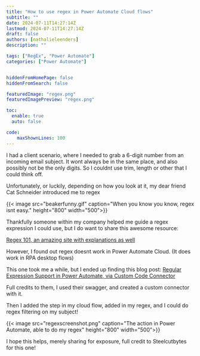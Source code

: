 ```yaml
---
title: "How to use regex in Power Automate Cloud flows"
subtitle: ""
date: 2024-07-11T14:27:14Z
lastmod: 2024-07-11T14:27:14Z
draft: false
authors: [nathalieleenders]
description: ""

tags: ["RegEx", "Power Automate"]
categories: ["Power Automate"]


hiddenFromHomePage: false
hiddenFromSearch: false

featuredImage: "regex.png"
featuredImagePreview: "regex.png"

toc:
  enable: true
  auto: false

code:
    maxShownLines: 100
---
```


I had a client scenario, where I needed to grab a 6-digit number from an incoming email subject. It wont always be in the same place, and also possibly not be the only digits. So I couldnt use trim, length or other that I could think off.

Unfortunately, or luckily, depending on how you look at it, my dear friend Cat Schneider introduced me to regex

{{< image src="beakerfunny.gif" caption="When you know you know, regex isnt easy." height="800" width="500">}}

Thankfully someone within my company helped me guide a regex expression I could use, but I do want to share this awesome resource:

[Regex 101, an amazing site with explanations as well](https://regex101.com/)

However, I found out regex doesnt work in Power Automate Cloud. (It does work in RPA desktop flows)

This one took me a while, but I ended up finding this blog post: [Regular Expression Support in Power Automate, via Custom Code Connector](https://steelcutbytes.com/2021/10/04/regular-expression-support-in-power-automate-via-custom-code-connector/)

Full credits to them, I used their swagger, and created a custom connector with it.

Then I added the step in my cloud flow, added in my regex, and I could do regex filtering on my subject!

{{< image src="regexscreenshot.png" caption="The action in Power Automate, able to do my regex" height="800" width="500">}}

I hope this helps, merely sharing for exposure, full credit to Steelcutbytes for this one!
